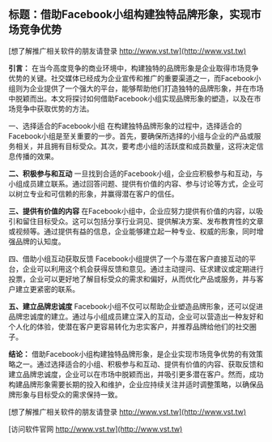 ## **标题：借助Facebook小组构建独特品牌形象，实现市场竞争优势**

[想了解推广相关软件的朋友请登录 http://www.vst.tw](http://www.vst.tw)

**引言：**
在当今高度竞争的商业环境中，构建独特的品牌形象是企业取得市场竞争优势的关键。社交媒体已经成为企业宣传和推广的重要渠道之一，而Facebook小组则为企业提供了一个强大的平台，能够帮助他们打造独特的品牌形象，并在市场中脱颖而出。本文将探讨如何借助Facebook小组实现品牌形象的塑造，以及在市场竞争中获取优势的方法。

一、选择适合的Facebook小组
在构建独特品牌形象的过程中，选择适合的Facebook小组是至关重要的一步。首先，要确保所选择的小组与企业的产品或服务相关，并且拥有目标受众。其次，要考虑小组的活跃度和成员数量，这将决定信息传播的效果。

**二、积极参与和互动**
一旦找到合适的Facebook小组，企业应积极参与和互动，与小组成员建立联系。通过回答问题、提供有价值的内容、参与讨论等方式，企业可以树立专业和可信赖的形象，并赢得潜在客户的信任。

**三、提供有价值的内容**
在Facebook小组中，企业应努力提供有价值的内容，以吸引和留住目标受众。这可以包括分享行业洞见、提供解决方案、发布教育性的文章或视频等。通过提供有益的信息，企业能够建立起一种专业、权威的形象，同时增强品牌的认知度。

四、借助小组互动获取反馈
Facebook小组提供了一个与潜在客户直接互动的平台，企业可以利用这个机会获得反馈和意见。通过主动提问、征求建议或定期进行投票，企业可以更好地了解目标受众的需求和偏好，从而优化产品或服务，并与客户建立更紧密的联系。

**五、建立品牌忠诚度**
Facebook小组不仅可以帮助企业塑造品牌形象，还可以促进品牌忠诚度的建立。通过与小组成员建立深入的互动，企业可以营造出一种友好和个人化的体验，使潜在客户更容易转化为忠实客户，并推荐品牌给他们的社交圈子。

**结论：**
借助Facebook小组构建独特品牌形象，是企业实现市场竞争优势的有效策略之一。通过选择适合的小组、积极参与和互动、提供有价值的内容、获取反馈和建立品牌忠诚度，企业可以在市场中脱颖而出，并吸引更多潜在客户。然而，成功构建品牌形象需要长期的投入和维护，企业应持续关注并适时调整策略，以确保品牌形象与目标受众的需求保持一致。

[想了解推广相关软件的朋友请登录 http://www.vst.tw](http://www.vst.tw)


[访问软件官网 http://www.vst.tw](http://www.vst.tw)

